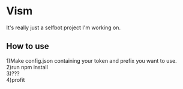 # Vism
It's really just a selfbot project I'm working on.
## How to use
1)Make config.json containing your token and prefix you want to use.  <br />
2)run npm install  <br />
3)???  <br />
4)profit